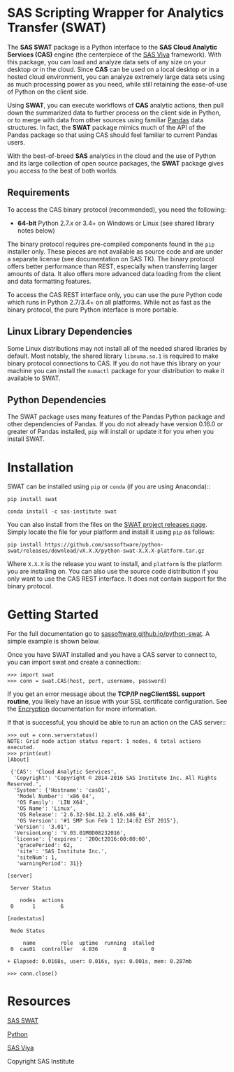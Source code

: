 
# SAS Scripting Wrapper for Analytics Transfer (SWAT)

The **SAS SWAT** package is a Python interface to the **SAS Cloud Analytic 
Services (CAS)** engine (the centerpiece of the 
[SAS Viya](http://www.sas.com/en_us/software/viya.html) framework).
With this package, you can load and analyze data sets of any size on your
desktop or in the cloud.  Since **CAS** can be used on a local desktop
or in a hosted cloud environment, you can analyze extremely large data 
sets using as much processing power as you need, while still retaining 
the ease-of-use of Python on the client side.

Using **SWAT**, you can execute workflows of **CAS** analytic actions,
then pull down the summarized data to further process on the client side
in Python, or to merge with data from other sources using familiar
[Pandas](http://pandas.pydata.org) data structures.  In fact, the 
**SWAT** package mimics much of the API of the Pandas package so that
using CAS should feel familiar to current Pandas users.

With the best-of-breed **SAS** analytics in the cloud and the use of
Python and its large collection of open source packages, the **SWAT**
package gives you access to the best of both worlds.


## Requirements

To access the CAS binary protocol (recommended), you need the following:

* **64-bit** Python 2.7.x or 3.4+ on Windows or Linux (see shared library notes below)

The binary protocol requires pre-compiled components found in the
`pip` installer only.  These pieces are not available as source code and
are under a separate license (see documentation on SAS TK).  The binary protocol
offers better performance than REST, especially when transferring larger
amounts of data.  It also offers more advanced data loading from the client
and data formatting features.

To access the CAS REST interface only, you can use the pure Python code
which runs in Python 2.7/3.4+ on all platforms.  While not as fast as the
binary protocol, the pure Python interface is more portable.

## Linux Library Dependencies

Some Linux distributions may not install all of the needed shared libraries
by default.  Most notably, the shared library `libnuma.so.1` is required to
make binary protocol connections to CAS.  If you do not have this library on
your machine you can install the `numactl` package for your distribution
to make it available to SWAT.

## Python Dependencies

The SWAT package uses many features of the Pandas Python package and other
dependencies of Pandas.  If you do not already have version 0.16.0 or greater
of Pandas installed, `pip` will install or update it for you when you
install SWAT.


# Installation

SWAT can be installed using `pip` or `conda` (if you are using Anaconda)::

    pip install swat
    
    conda install -c sas-institute swat
    
You can also install from the files on the 
[SWAT project releases page](https://github.com/sassoftware/python-swat/releases).
Simply locate the file for your platform and install it using `pip` as 
follows:

    pip install https://github.com/sassoftware/python-swat/releases/download/vX.X.X/python-swat-X.X.X-platform.tar.gz

Where `X.X.X` is the release you want to install, and `platform` is the 
platform you are installing on.  You can also use the source code distribution
if you only want to use the CAS REST interface.  It does not contain support
for the binary protocol.


# Getting Started

For the full documentation go to 
[sassoftware.github.io/python-swat](https://sassoftware.github.io/python-swat/).
A simple example is shown below.

Once you have SWAT installed and you have a CAS server to connect to,
you can import swat and create a connection::

    >>> import swat
    >>> conn = swat.CAS(host, port, username, password)
    
If you get an error message about the **TCP/IP negClientSSL support routine**, you 
likely have an issue with your SSL certificate configuration.  See the 
[Encryption](https://sassoftware.github.io/python-swat/encryption.html) documentation
for more information.

If that is successful, you should be able to run an action on the
CAS server::

    >>> out = conn.serverstatus()
    NOTE: Grid node action status report: 1 nodes, 6 total actions executed.
    >>> print(out)
    [About]
    
     {'CAS': 'Cloud Analytic Services',
      'Copyright': 'Copyright © 2014-2016 SAS Institute Inc. All Rights Reserved.',
      'System': {'Hostname': 'cas01',
       'Model Number': 'x86_64',
       'OS Family': 'LIN X64',
       'OS Name': 'Linux',
       'OS Release': '2.6.32-504.12.2.el6.x86_64',
       'OS Version': '#1 SMP Sun Feb 1 12:14:02 EST 2015'},
      'Version': '3.01',
      'VersionLong': 'V.03.01M0D08232016',
      'license': {'expires': '20Oct2016:00:00:00',
       'gracePeriod': 62,
       'site': 'SAS Institute Inc.',
       'siteNum': 1,
       'warningPeriod': 31}}
    
    [server]
    
     Server Status
    
        nodes  actions
     0      1        6
    
    [nodestatus]
    
     Node Status
    
         name        role  uptime  running  stalled
     0  cas01  controller   4.836        0        0
    
    + Elapsed: 0.0168s, user: 0.016s, sys: 0.001s, mem: 0.287mb

    >>> conn.close()


# Resources

[SAS SWAT](http://github.com/sassoftware/python-swat/)

[Python](http://www.python.org/)

[SAS Viya](http://www.sas.com/en_us/software/viya.html)

Copyright SAS Institute


